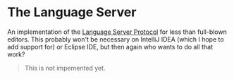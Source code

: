 # The Language Server

An implementation of the [Language Server Protocol](https://en.wikipedia.org/wiki/Language_Server_Protocol) for less than full-blown editors.
This probably won't be necessary on IntelliJ IDEA (which I hope to add support for) or Eclipse IDE, but then again who wants to do all that work?

> This is not impemented yet.
